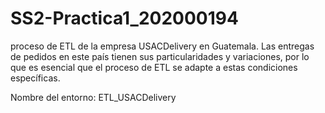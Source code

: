 # SS2-Practica1_202000194

proceso de ETL de la empresa USACDelivery en Guatemala. Las entregas de pedidos en este país tienen sus particularidades y variaciones, por lo que es esencial que el proceso de ETL se adapte a estas condiciones específicas.

Nombre del entorno: ETL_USACDelivery

